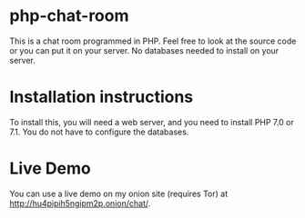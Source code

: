 # php-chat-room
This is a chat room programmed in PHP. Feel free to look at the source code or you can put it on your server. No databases needed to install on your server.

# Installation instructions
To install this, you will need a web server, and you need to install PHP 7.0 or 7.1. You do not have to configure the databases.

# Live Demo
You can use a live demo on my onion site (requires Tor) at http://hu4pipih5ngipm2p.onion/chat/.

